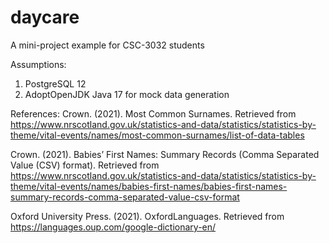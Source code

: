 # daycare
A mini-project example for CSC-3032 students

Assumptions:
1. PostgreSQL 12
2. AdoptOpenJDK Java 17 for mock data generation

References:
Crown. (2021). Most Common Surnames. Retrieved from https://www.nrscotland.gov.uk/statistics-and-data/statistics/statistics-by-theme/vital-events/names/most-common-surnames/list-of-data-tables

Crown. (2021). Babies’ First Names: Summary Records (Comma Separated Value (CSV) format). Retrieved from https://www.nrscotland.gov.uk/statistics-and-data/statistics/statistics-by-theme/vital-events/names/babies-first-names/babies-first-names-summary-records-comma-separated-value-csv-format

Oxford University Press. (2021). OxfordLanguages. Retrieved from https://languages.oup.com/google-dictionary-en/
